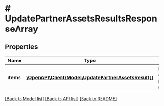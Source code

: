 # # UpdatePartnerAssetsResultsResponseArray

## Properties

Name | Type | Description | Notes
------------ | ------------- | ------------- | -------------
**items** | [**\OpenAPI\Client\Model\UpdatePartnerAssetsResult[]**](UpdatePartnerAssetsResult.md) | List of assigned/updated partner asset access. | [optional]

[[Back to Model list]](../../README.md#models) [[Back to API list]](../../README.md#endpoints) [[Back to README]](../../README.md)
